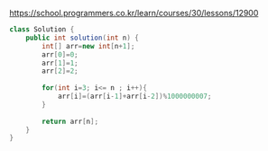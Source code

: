 https://school.programmers.co.kr/learn/courses/30/lessons/12900


```java
class Solution {
    public int solution(int n) {
        int[] arr=new int[n+1];
        arr[0]=0;
        arr[1]=1;
        arr[2]=2;
                
        for(int i=3; i<= n ; i++){
            arr[i]=(arr[i-1]+arr[i-2])%1000000007;
        }
        
        return arr[n];
    }
}
```
